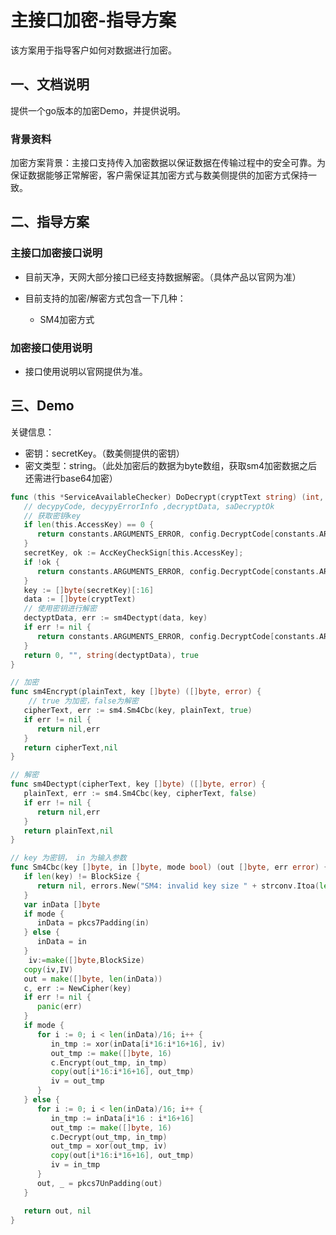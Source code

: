 # 主接口加密-指导方案

该方案用于指导客户如何对数据进行加密。



## 一、文档说明

提供一个go版本的加密Demo，并提供说明。



### 背景资料

加密方案背景：主接口支持传入加密数据以保证数据在传输过程中的安全可靠。为保证数据能够正常解密，客户需保证其加密方式与数美侧提供的加密方式保持一致。



## 二、指导方案

### 主接口加密接口说明

- 目前天净，天网大部分接口已经支持数据解密。（具体产品以官网为准）

- 目前支持的加密/解密方式包含一下几种：
  - SM4加密方式



### 加密接口使用说明

- 接口使用说明以官网提供为准。



## 三、Demo

关键信息：

- 密钥：secretKey。（数美侧提供的密钥）
- 密文类型：string。（此处加密后的数据为byte数组，获取sm4加密数据之后还需进行base64加密）

```go
func (this *ServiceAvailableChecker) DoDecrypt(cryptText string) (int, string, string, bool) {
   // decypyCode, decypyErrorInfo ,decryptData, saDecryptOk
   // 获取密钥key
   if len(this.AccessKey) == 0 {
      return constants.ARGUMENTS_ERROR, config.DecryptCode[constants.ARGUMENTS_ERROR], "", false
   }
   secretKey, ok := AccKeyCheckSign[this.AccessKey];
   if !ok {
      return constants.ARGUMENTS_ERROR, config.DecryptCode[constants.ARGUMENTS_ERROR], "", false
   }
   key := []byte(secretKey)[:16]
   data := []byte(cryptText)
   // 使用密钥进行解密
   dectyptData, err := sm4Dectypt(data, key)
   if err != nil {
      return constants.ARGUMENTS_ERROR, config.DecryptCode[constants.ARGUMENTS_ERROR], "", false
   }
   return 0, "", string(dectyptData), true
}

// 加密
func sm4Encrypt(plainText, key []byte) ([]byte, error) {
	// true 为加密，false为解密
   cipherText, err := sm4.Sm4Cbc(key, plainText, true)
   if err != nil {
      return nil,err
   }
   return cipherText,nil
}

// 解密
func sm4Dectypt(cipherText, key []byte) ([]byte, error) {
   plainText, err := sm4.Sm4Cbc(key, cipherText, false)
   if err != nil {
      return nil,err
   }
   return plainText,nil
}

// key 为密钥， in 为输入参数
func Sm4Cbc(key []byte, in []byte, mode bool) (out []byte, err error) {
   if len(key) != BlockSize {
      return nil, errors.New("SM4: invalid key size " + strconv.Itoa(len(key)))
   }
   var inData []byte
   if mode {
      inData = pkcs7Padding(in)
   } else {
      inData = in
   }
    iv:=make([]byte,BlockSize)
   copy(iv,IV)
   out = make([]byte, len(inData))
   c, err := NewCipher(key)
   if err != nil {
      panic(err)
   }
   if mode {
      for i := 0; i < len(inData)/16; i++ {
         in_tmp := xor(inData[i*16:i*16+16], iv)
         out_tmp := make([]byte, 16)
         c.Encrypt(out_tmp, in_tmp)
         copy(out[i*16:i*16+16], out_tmp)
         iv = out_tmp
      }
   } else {
      for i := 0; i < len(inData)/16; i++ {
         in_tmp := inData[i*16 : i*16+16]
         out_tmp := make([]byte, 16)
         c.Decrypt(out_tmp, in_tmp)
         out_tmp = xor(out_tmp, iv)
         copy(out[i*16:i*16+16], out_tmp)
         iv = in_tmp
      }
      out, _ = pkcs7UnPadding(out)
   }

   return out, nil
}
```

